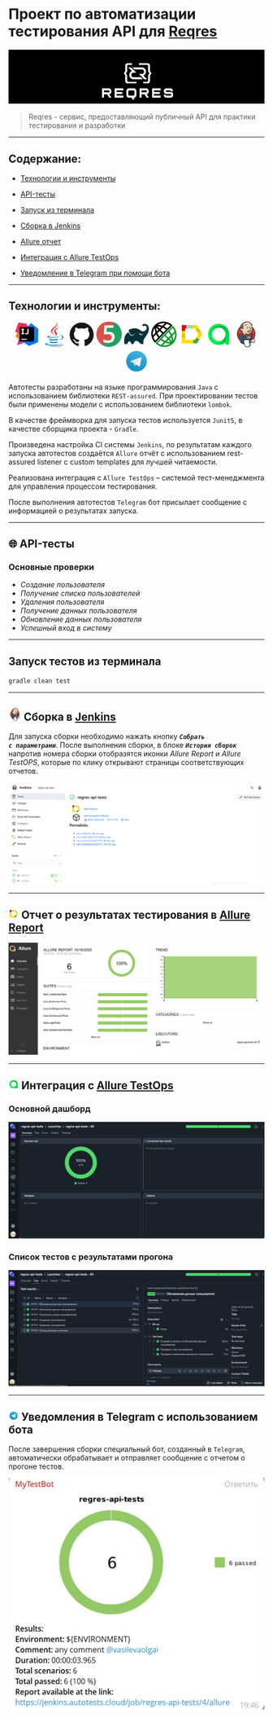 
# Проект по автоматизации тестирования API для [Reqres](https://reqres.in/)

![This is an image](media/screens/regres1.png)

> Reqres - сервис, предоставляющий публичный API для практики тестирования и разработки

----
## **Содержание:**

* <a href="#tools">Технологии и инструменты</a>

* <a href="#cases">API-тесты</a>

* <a href="#console">Запуск из терминала</a>

* <a href="#jenkins">Сборка в Jenkins</a>

* <a href="#allure">Allure отчет</a>

* <a href="#allure-testOps">Интеграция с Allure TestOps</a>

* <a href="#telegram">Уведомление в Telegram при помощи бота</a>

____
<a id="tools"></a>
## **Технологии и инструменты:**

<p align="center">  
<a href="https://www.jetbrains.com/idea/"><img src="media/logo/intellij-idea.svg" width="50" height="50"  alt="IDEA"/></a>  
<a href="https://www.java.com/"><img src="media/logo/java.svg" width="50" height="50"  alt="Java"/></a>  
<a href="https://github.com/"><img src="media/logo/github.svg" width="50" height="50"  alt="Github"/></a>  
<a href="https://junit.org/junit5/"><img src="media/logo/junit5.svg" width="50" height="50"  alt="JUnit 5"/></a>  
<a href="https://gradle.org/"><img src="media/logo/gradle.svg" width="50" height="50"  alt="Gradle"/></a>   
<a href="https://rest-assured.io/"><img src="media/logo/rest-assured.png" width="50" height="50"  alt="REST-assured"/></a>  
<a href="https://github.com/allure-framework/allure2"><img src="media/logo/allure.svg" width="50" height="50"  alt="Allure"/></a>  
<a href="https://qameta.io/"><img src="media/logo/allure-testOps.svg" width="50" height="50"  alt="TestOps"/></a> 
<a href="https://www.jenkins.io/"><img src="media/logo/jenkins.svg" width="50" height="50"  alt="Jenkins"/></a> 
<a href="https://telegram.org/"><img src="media/logo/telegram.svg" width="50" height="50"  alt="Telegram"/></a>
</p>

Автотесты разработаны на языке программирования `Java` с использованием библиотеки `REST-assured`. При проектировании тестов были применены модели с использованием библиотеки `lombok`.

В качестве фреймворка для запуска тестов используется `Junit5`, в качестве сборщика проекта - `Gradle`.

Произведена настройка CI системы `Jenkins`, по результатам каждого запуска автотестов создаётся `Allure` отчёт с использованием rest-assured listener с custom templates для лучшей читаемости.

Реализована интеграция с `Allure TestOps` – системой тест-менеджмента для управления процессом тестирования.

После выполнения автотестов `Telegram` бот присылает сообщение с информацией о результатах запуска.

----
## 🌐 API-тесты

### Основные проверки
- *Создание пользователя*
- *Получение списка пользователей*
- *Удаления пользователя*
- *Получение данных пользователя*
- *Обновление данных пользователя*
- *Успешный вход в систему*
----

## Запуск тестов из терминала

```bash
gradle clean test 
```
____

<a id="jenkins"></a>
## <img alt="Jenkins" height="25" src="media/logo/jenkins.svg" width="25"/> Сборка в [Jenkins](https://jenkins.autotests.cloud/job/regres-api-tests/)

Для запуска сборки необходимо нажать кнопку <code><strong>*Собрать с параметрами*</strong></code>.
После выполнения сборки, в блоке <code><strong>*История сборок*</strong></code> напротив номера сборки отобразятся
иконки *Allure Report* и *Allure TestOPS*, которые по клику открывают страницы соответствующих отчетов.

<p align="center">  
<img src="media/screens/jenkins.png" width="800">
</p>

----
## <img width="4%" title="Allure Report" src="media/logo/allure.svg"> Отчет о результатах тестирования в [Allure Report](https://jenkins.autotests.cloud/job/regres-api-tests/2/allure/)

<p align="center">
  <img src="media/screens/allureReport.png">
</p>

----
## <img width="4%" title="Allure TestOPS" src="media/logo/allure-testOps.svg"> Интеграция с [Allure TestOps](https://allure.autotests.cloud/project/4957/)

### Основной дашборд

<p align="center">
  <img src="media/screens/testops.png">
</p>

### Список тестов с результатами прогона

<p align="center">
  <img src="media/screens/testops1.png">
</p>

----
## <img width="4%" title="Telegram" src="media/logo/telegram.svg"> Уведомления в Telegram с использованием бота
После завершения сборки специальный бот, созданный в <code>Telegram</code>, автоматически обрабатывает и отправляет сообщение с отчетом о прогоне тестов.

<p align="center">
<img title="Telegram Notifications" src="media/screens/bot.png">


</p>